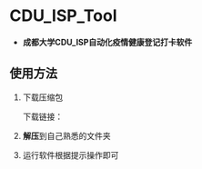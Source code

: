 # CDU_ISP_Tool
- **成都大学CDU_ISP自动化疫情健康登记打卡软件**





## 使用方法

1. 下载压缩包

    下载链接：

2. **解压**到自己熟悉的文件夹

3. 运行软件根据提示操作即可
